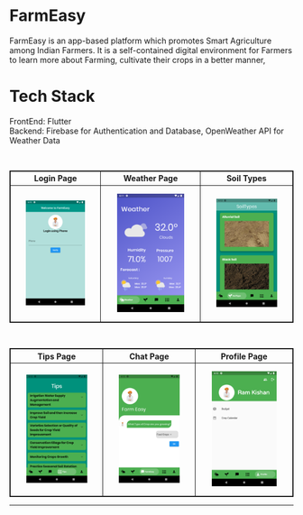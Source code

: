 # FarmEasy

FarmEasy is an app-based platform which promotes Smart Agriculture among Indian Farmers. It
is a self-contained digital environment for Farmers to learn more about Farming, cultivate their
crops in a better manner,

# Tech Stack

FrontEnd: Flutter <br>
Backend: Firebase for Authentication and Database, OpenWeather API for Weather Data  <br>

<br>
<table style="border:1px solid;">
  <tr >
    <th style="text-align: center; border:1px solid;">Login Page</th>
    <th style="text-align: center; border:1px solid;">Weather Page</th>
    <th style="text-align: center; border:1px solid;">Soil Types</th>
  </tr>
  <tr >
    <td style="text-align: center; border:1px solid;padding:1em;">
        <img width="80%" src="images/loginpage.png">
    </td>
    <td style="text-align: center; border:1px solid;padding:1em;">
         <img width="80%" src="images/weather.png">
    </td>
    <td style="text-align: center; border:1px solid;padding:1em;">
         <img width="80%" src="images/soiltypes.png">
    </td>
  </tr>
  
</table>
<br>
<table style="border:1px solid;">
  <tr >
    <th style="text-align: center; border:1px solid;">Tips Page</th>
    <th style="text-align: center; border:1px solid;">Chat Page</th>
    <th style="text-align: center; border:1px solid;">Profile Page</th>
  </tr>
  <tr >
    <td style="text-align: center; border:1px solid;padding:1em;">
        <img width="80%" src="images/tips.png">
    </td>
    <td style="text-align: center; border:1px solid;padding:1em;">
         <img width="80%" src="images/chat.png">
    </td>
    <td style="text-align: center; border:1px solid;padding:1em;">
         <img width="80%" src="images/profile.png">
    </td>
  </tr>
  
</table>
<hr>
